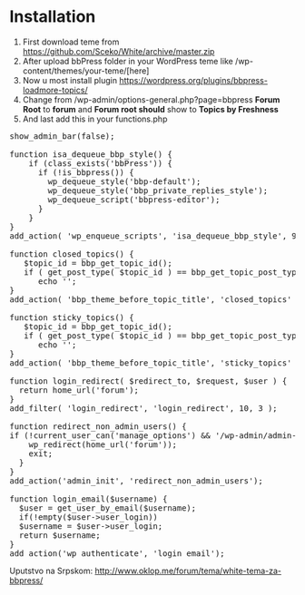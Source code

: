 # Installation

1) First download teme from https://github.com/Sceko/White/archive/master.zip
2) After upload bbPress folder in your WordPress teme like /wp-content/themes/your-teme/[here]
3) Now u most install plugin https://wordpress.org/plugins/bbpress-loadmore-topics/
4) Change from /wp-admin/options-general.php?page=bbpress <strong>Forum Root</strong> to <strong>forum</strong> and <strong>Forum root should</strong> show to <strong>Topics by Freshness</strong> 
5) And last add this in your functions.php
<pre>
show_admin_bar(false);
 
function isa_dequeue_bbp_style() {
    if (class_exists('bbPress')) {
      if (!is_bbpress()) {
        wp_dequeue_style('bbp-default');
        wp_dequeue_style('bbp_private_replies_style');
        wp_dequeue_script('bbpress-editor');
      }
    }
}
add_action( 'wp_enqueue_scripts', 'isa_dequeue_bbp_style', 99 );
 
function closed_topics() {
   $topic_id = bbp_get_topic_id();
   if ( get_post_type( $topic_id ) == bbp_get_topic_post_type() && bbp_is_topic_closed( $topic_id ) )
      echo '<i style="color:#ECF1F8;" class="glyphicon glyphicon-lock"></i>';
}
add_action( 'bbp_theme_before_topic_title', 'closed_topics' );
 
function sticky_topics() {
   $topic_id = bbp_get_topic_id();
   if ( get_post_type( $topic_id ) == bbp_get_topic_post_type() && bbp_is_topic_sticky( $topic_id ) )
      echo '<i style="color:#5CB85C;" class="glyphicon glyphicon-pushpin"></i>';
}
add_action( 'bbp_theme_before_topic_title', 'sticky_topics' );
 
function login_redirect( $redirect_to, $request, $user ) {
  return home_url('forum');
}
add_filter( 'login_redirect', 'login_redirect', 10, 3 );
 
function redirect_non_admin_users() {
if (!current_user_can('manage_options') && '/wp-admin/admin-ajax.php' != $_SERVER['PHP_SELF']) {
    wp_redirect(home_url('forum'));
    exit;
  }
}
add_action('admin_init', 'redirect_non_admin_users');
 
function login_email($username) {
  $user = get_user_by_email($username);
  if(!empty($user->user_login))
  $username = $user->user_login;
  return $username;
}
add_action('wp_authenticate', 'login_email');
</pre>

Uputstvo na Srpskom: http://www.oklop.me/forum/tema/white-tema-za-bbpress/

<img src="http://i.pics.rs/G9NxG" alt="" class="img-thumbnail" />